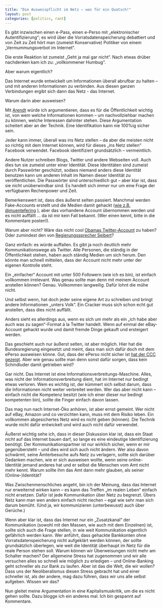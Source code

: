 ```yaml
---
title: "Die Ausweispflicht im Netz – was für ein Quatsch!"
layout: post
categories: [politics, rant]
---
```

Es gibt inzwischen einen e-Pass, einen e-Perso mit „elektronischer Autentifizierung“; es wird über die Vorratsdatenspeicherung debattiert und von Zeit zu Zeit hört man (zumeist Konservative) Politiker von einem „Vermummungsverbot im Internet“.

Die erste Reaktion ist zumeist „Geht ja mal gar nicht“. Nach etwas drüber nachdenken kam ich zu: „vollkommener Humbug“.

Aber warum eigentlich?

Das Internet wurde entwickelt um Informationen überall abrufbar zu halten – und mit anderen Informationen zu verbinden. Aus diesen ganzen Verbindungen ergibt sich dann das Netz - das Internet.

Warum darin aber ausweisen?

Mit <a href="http://9er0.wordpress.com/2011/03/22/seminararbeit-das-offentliche-und-private-nach-hannah-arendt-in-bezug-auf-das-internet/">Arendt</a> würde ich argumentieren, dass es für die Öffentlichkeit wichtig ist, von wem welche Informationen kommen – um nachvollziehbar machen zu können, welche Interessen dahinter stehen. Diese Argumentation scheitert aber an der Technik. Eine Identifikation kann nie 100%ig sicher sein.

Jeder kann immer, überall was ins Netz stellen – da aber die meisten nicht so richtig mit dem Internet können, wird für dieses „ins Netz stellen“ Facebook verwendet. Facebook identifiziert grundsätzlich – vermeintlich.

Andere Nutzer schreiben Blogs, Twitter und andere Webseiten voll. Auch dies tun sie zumeist unter einer Identität. Diese Identitäten sind zumeist durch Passwörter geschützt, sodass niemand anders diese Identität benutzen kann um anderen Inhalt im Namen dieser Identität zu veröffentlichen. Die Passwörter sind unterschiedlich gut – aber klar ist, dass sie nicht unüberwindbar sind. Es handelt sich _immer_ nur um eine Frage der verfügbaren Rechenpower und Zeit.

Bemerkenswert ist, dass dies äußerst selten passiert. Manchmal werden Fake-Accounts erstellt und die Medien damit gehackt (<a href="http://www.metronaut.de/berlin/wir-waren-franz-muentefering/">wie z.B. @muentefering</a> ), aber das vorhandene Account übernommen werden und es nicht auffällt … da ist mir kein Fall bekannt. (Wer einen kennt, bitte in die Kommentare posten!).

Warum aber nicht? Wäre das nicht cool <a href="http://twitter.com/#%21/barackobama">Obamas Twitter-Account</a> zu haben? Oder zumindest den von <a href="http://twitter.com/#%21/RegSprecher">Regierungssprecher Seibert</a>?

Ganz einfach: es würde auffallen. Es gibt ja noch deutlich mehr Kommunikationswege als Twitter. Alle Personen, die ständig in der Öffentlichkeit stehen, haben auch ständig Medien um sich herum. Den könnte man schnell mitteilen, dass der Account nicht mehr unter der eigenen Kontrolle steht.

Ein „einfacher“ Account mit unter 500 Followern (wie ich es bin), ist einfach vollkommen irrelevant. Was genau sollte man denn mit meinem Account anstellen können? Genau. Vollkommen langweilig. Dafür lohnt die mühe nicht.

Und selbst wenn, hat doch jeder seine eigene Art zu schreiben und bringt andere Informationen „unters Volk“. Ein Cracker muss sich schon echt gut anstellen, dass dies nicht auffällt.

Anders sieht es allerdings aus, wenn es sich um mehr als ein „ich habe aber auch was zu sagen“-Format á la Twitter handelt. Wenn auf einmal der eBay-Account gehackt wurde und damit fremde Dinge gekauft und ersteigert werden.

Das geschieht auch nur äußerst selten, ist aber möglich. Hier hat die Bundesregierung eingesetzt und meint, dass man sich dafür doch mit dem ePerso ausweisen könne. Gut, dass der ePerso nicht sicher ist <a href="http://www.ccc.de/de/updates/2010/sicherheitsprobleme-bei-suisseid-und-epa">hat der CCC gezeigt</a>. Aber wie genau sollte man denn sonst dafür sorgen, dass kein Schindluder damit getrieben wird?

Gar nicht. Das Internet ist eine Informationsverbreitungs-Maschine. Alles, was nicht der Informationsverbreitung dient, hat im Internet nur bedingt etwas verloren. Wem es wichtig ist, der kümmert sich selbst darum, dass die Informationen nicht weiter verbreitet werden. Wer das aber nicht kann – einfach nicht die Kompetenz besitzt (wie ich einer dieser nur bedingt kompetenten bin), sollte die Finger einfach davon lassen.

Das mag nun nach Internet-Öko anhören, ist aber ernst gemeint. Wer nicht auf eBay, Amazon und co verzichten kann, muss mit dem Risiko leben. Ein vollkommen abgesichertes Netz wird es nicht geben (können). Die Technik wurde nicht dafür entwickelt und wird auch nicht dafür verwendet.

Äußerst wichtig sehe ich, dass in dieser Diskussion klar ist, dass ein Staat _nicht_ auf das Internet bauen darf, so lange es eine eindeutige Identifizierung benötigt. Der Kommunikationspartner ist nur wirklich sicher, wenn er mir gegenübersteht – und dies wird sich auch nicht ändern. Wer also davon schwärmt, seine Ämterbesuche aufs Netz zu verlagern, sollte sich darüber Gedanken machen, wie er sich ausweisen wollte, wenn seine online-Identität jemand anderes hat und er selbst die Menschen vom Amt nicht mehr kennt. Warum sollte ihm das Amt dann mehr glauben, als seiner (Online-)Identität?

Was Zwischenmenschliches angeht, bin ich der Meinung, dass das Internet nur erweiternd wirken kann – es kann das Treffen „im realen Leben“ einfach nicht ersetzen. Dafür ist jede Kommunikation über Netz zu begrenzt. Übers Netz kann man wen anders einfach nicht riechen – egal wie sehr man sich darum bemüht. (Und ja, wir kommunizieren (unterbewusst) auch über Gerüche.)

Wenn aber klar ist, dass das Internet nur ein „Zusatzkanal“ der Kommunikation (sowohl mit den Massen, wie auch mit dem Einzelnen) ist, sollte sich auch die Frage stellen, in wie weit Kommunikation eigentlich gefährlich werden kann.
Wer anführt, dass gehackte Bankkonten ohne Vorratsdatenspeicherung nicht aufgeklärt werden können, der sollte grundsätzlich überlegen, wie weit die Identität überhaupt im Netz für die reale Person stehen soll. Warum können wir Überweisungen nicht mehr am Schalter machen?
Der allgemeine Stress hat zugenommen und wir alle versuchen alles so schnell wie möglich zu erledigen – und Online-Banking geht schneller als zur Bank zu laufen. Aber ist das die Welt, die wir wollen? Dass uns der Neoliberalismus diesen Stress gebracht hat und einer schneller ist, als der andere, mag dazu führen, dass wir uns alle selbst aufgeben. Wissen wir das?

Nun gleitet meine Argumentation in eine Kapitalismuskritik, um die es nicht gehen sollte. Dazu blogge ich ein anderes mal. Ich bin gespannt auf Kommentare.
